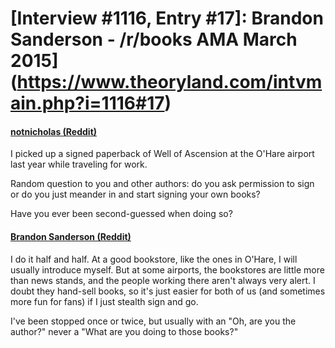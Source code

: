 # [Interview #1116, Entry #17]: Brandon Sanderson - /r/books AMA March 2015](https://www.theoryland.com/intvmain.php?i=1116#17)

#### [notnicholas (Reddit)](http://www.reddit.com/r/books/comments/2ytg2h/im_novelist_brandon_sanderson_ama/cpcrfvx)

I picked up a signed paperback of Well of Ascension at the O'Hare airport last year while traveling for work.

Random question to you and other authors: do you ask permission to sign or do you just meander in and start signing your own books?

Have you ever been second-guessed when doing so?

#### [Brandon Sanderson (Reddit)](http://www.reddit.com/r/books/comments/2ytg2h/im_novelist_brandon_sanderson_ama/cpcwz59)

I do it half and half. At a good bookstore, like the ones in O'Hare, I will usually introduce myself. But at some airports, the bookstores are little more than news stands, and the people working there aren't always very alert. I doubt they hand-sell books, so it's just easier for both of us (and sometimes more fun for fans) if I just stealth sign and go.

I've been stopped once or twice, but usually with an "Oh, are you the author?" never a "What are you doing to those books?"

